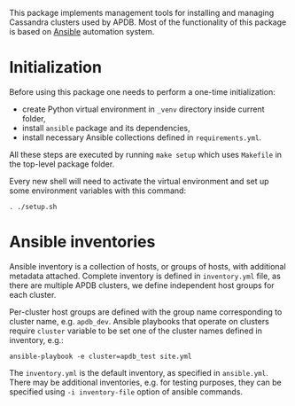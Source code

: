 This package implements management tools for installing and managing Cassandra clusters used by APDB.
Most of the functionality of this package is based on [Ansible](https://docs.ansible.com/) automation system.


Initialization
==============

Before using this package one needs to perform a one-time initialization:
- create Python virtual environment in `_venv` directory inside current folder,
- install `ansible` package and its dependencies,
- install necessary Ansible collections defined in `requirements.yml`.

All these steps are executed by running `make setup` which uses `Makefile` in the top-level package folder.

Every new shell will need to activate the virtual environment and set up some environment variables with this command:

    . ./setup.sh


Ansible inventories
===================

Ansible inventory is a collection of hosts, or groups of hosts, with additional metadata attached.
Complete inventory is defined in `inventory.yml` file, as there are multiple APDB clusters, we define independent host groups for each cluster.

Per-cluster host groups are defined with the group name corresponding to cluster name, e.g. `apdb_dev`.
Ansible playbooks that operate on clusters require `cluster` variable to be set one of the cluster names defined in inventory, e.g.:

    ansible-playbook -e cluster=apdb_test site.yml

The `inventory.yml` is the default inventory, as specified in `ansible.yml`.
There may be additional inventories, e.g. for testing purposes, they can be specified using `-i inventory-file` option of ansible commands.
